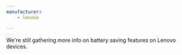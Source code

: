 ```yaml
---
manufacturer: 
    - lenovo

---
```


We're still gathering more info on battery saving features on Lenovo devices.
